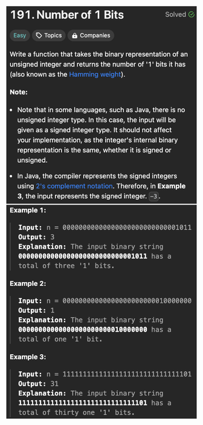 <img width='565' alt='topic description' src='./desc_num_of_1_bits.png'/>
<img width='565' alt='example' src='./example_num_of_1_bits.png'/>